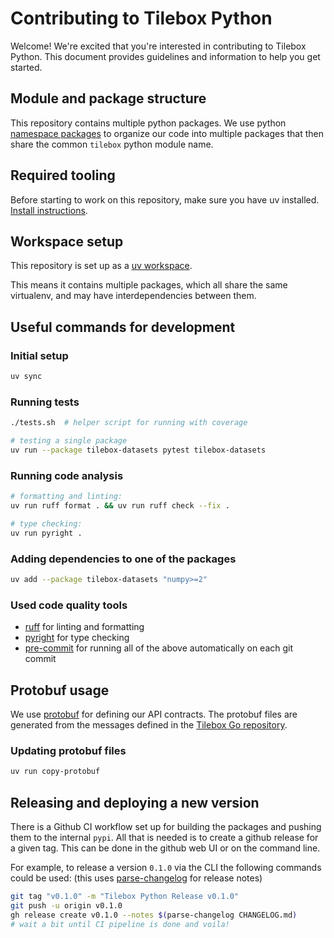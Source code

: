 # Contributing to Tilebox Python

Welcome! We're excited that you're interested in contributing to Tilebox Python. This document provides guidelines and information to help you get started.

## Module and package structure

This repository contains multiple python packages. We use python [namespace packages](https://packaging.python.org/en/latest/guides/packaging-namespace-packages/) to
organize our code into multiple packages that then share the common `tilebox` python module name.

## Required tooling

Before starting to work on this repository, make sure you have uv installed. [Install instructions](https://docs.astral.sh/uv/getting-started/installation/).

## Workspace setup

This repository is set up as a [uv workspace](https://docs.astral.sh/uv/concepts/workspaces/).

This means it contains multiple packages, which all share the same virtualenv, and may have interdependencies between
them.

## Useful commands for development

### Initial setup

```bash
uv sync
```

### Running tests

```bash
./tests.sh  # helper script for running with coverage

# testing a single package
uv run --package tilebox-datasets pytest tilebox-datasets
```

### Running code analysis

```bash
# formatting and linting:
uv run ruff format . && uv run ruff check --fix .

# type checking:
uv run pyright .
```

### Adding dependencies to one of the packages

```bash
uv add --package tilebox-datasets "numpy>=2"
```

### Used code quality tools

- [ruff](https://github.com/astral-sh/ruff) for linting and formatting
- [pyright](https://github.com/microsoft/pyright) for type checking
- [pre-commit](https://pre-commit.com/) for running all of the above automatically on each git commit

## Protobuf usage

We use [protobuf](https://protobuf.dev/) for defining our API contracts. The protobuf files are generated from the messages
defined in the [Tilebox Go repository](https://github.com/tilebox/tilebox-go/tree/main/apis).

### Updating protobuf files

```bash
uv run copy-protobuf
```

## Releasing and deploying a new version

There is a Github CI workflow set up for building the packages and pushing them to the internal `pypi`.
All that is needed is to create a github release for a given tag. This can be done in the github web UI or on the
command line.

For example, to release a version `0.1.0` via the CLI the following commands could be used:
(this uses [parse-changelog](https://github.com/taiki-e/parse-changelog) for release notes)

```bash
git tag "v0.1.0" -m "Tilebox Python Release v0.1.0"
git push -u origin v0.1.0
gh release create v0.1.0 --notes $(parse-changelog CHANGELOG.md)
# wait a bit until CI pipeline is done and voila!
```
